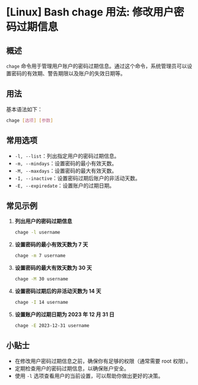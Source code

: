 # [Linux] Bash chage 用法: 修改用户密码过期信息

## 概述
`chage` 命令用于管理用户账户的密码过期信息。通过这个命令，系统管理员可以设置密码的有效期、警告期限以及账户的失效日期等。

## 用法
基本语法如下：
```bash
chage [选项] [参数]
```

## 常用选项
- `-l, --list`：列出指定用户的密码过期信息。
- `-m, --mindays`：设置密码的最小有效天数。
- `-M, --maxdays`：设置密码的最大有效天数。
- `-I, --inactive`：设置密码过期后账户的非活动天数。
- `-E, --expiredate`：设置账户的过期日期。

## 常见示例
1. **列出用户的密码过期信息**
   ```bash
   chage -l username
   ```

2. **设置密码的最小有效天数为 7 天**
   ```bash
   chage -m 7 username
   ```

3. **设置密码的最大有效天数为 30 天**
   ```bash
   chage -M 30 username
   ```

4. **设置密码过期后的非活动天数为 14 天**
   ```bash
   chage -I 14 username
   ```

5. **设置账户的过期日期为 2023 年 12 月 31 日**
   ```bash
   chage -E 2023-12-31 username
   ```

## 小贴士
- 在修改用户密码过期信息之前，确保你有足够的权限（通常需要 root 权限）。
- 定期检查用户的密码过期信息，以确保账户安全。
- 使用 `-l` 选项查看用户的当前设置，可以帮助你做出更好的决策。